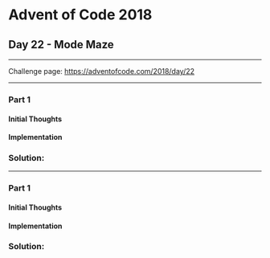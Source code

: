 # Advent of Code 2018
## Day 22 - Mode Maze
---
Challenge page: https://adventofcode.com/2018/day/22

---
### Part 1
#### Initial Thoughts
#### Implementation
### Solution:
---
### Part 1
#### Initial Thoughts
#### Implementation
### Solution:
